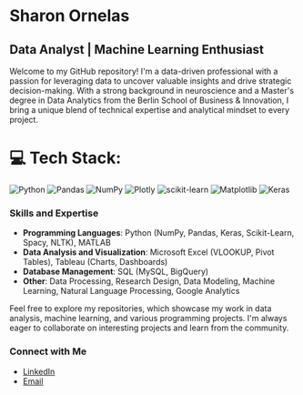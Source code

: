 # Sharon Ornelas

## Data Analyst | Machine Learning Enthusiast

Welcome to my GitHub repository! I'm a data-driven professional with a passion for leveraging data to uncover valuable insights and drive strategic decision-making. With a strong background in neuroscience and a Master's degree in Data Analytics from the Berlin School of Business & Innovation, I bring a unique blend of technical expertise and analytical mindset to every project.

# 💻 Tech Stack:
![Python](https://img.shields.io/badge/python-3670A0?style=for-the-badge&logo=python&logoColor=ffdd54) ![Pandas](https://img.shields.io/badge/pandas-%23150458.svg?style=for-the-badge&logo=pandas&logoColor=white) ![NumPy](https://img.shields.io/badge/numpy-%23013243.svg?style=for-the-badge&logo=numpy&logoColor=white) ![Plotly](https://img.shields.io/badge/Plotly-%233F4F75.svg?style=for-the-badge&logo=plotly&logoColor=white) ![scikit-learn](https://img.shields.io/badge/scikit--learn-%23F7931E.svg?style=for-the-badge&logo=scikit-learn&logoColor=white) ![Matplotlib](https://img.shields.io/badge/Matplotlib-%23ffffff.svg?style=for-the-badge&logo=Matplotlib&logoColor=black) ![Keras](https://img.shields.io/badge/Keras-%23D00000.svg?style=for-the-badge&logo=Keras&logoColor=white)
### Skills and Expertise

- **Programming Languages**: Python (NumPy, Pandas, Keras, Scikit-Learn, Spacy, NLTK), MATLAB
- **Data Analysis and Visualization**: Microsoft Excel (VLOOKUP, Pivot Tables), Tableau (Charts, Dashboards)
- **Database Management**: SQL (MySQL, BigQuery)
- **Other**: Data Processing, Research Design, Data Modeling, Machine Learning, Natural Language Processing, Google Analytics

Feel free to explore my repositories, which showcase my work in data analysis, machine learning, and various programming projects. I'm always eager to collaborate on interesting projects and learn from the community.

### Connect with Me

- [LinkedIn](https://www.linkedin.com/in/sharon-ornelas-gonzalez-298517126/)
- [Email](mailto:sharonmf17@gmail.com)
